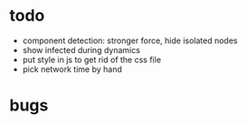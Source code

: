 # todo
- component detection: stronger force, hide isolated nodes
- show infected during dynamics
- put style in js to get rid of the css file
- pick network time by hand

# bugs
